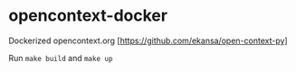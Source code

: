 # opencontext-docker
Dockerized opencontext.org [https://github.com/ekansa/open-context-py]

Run ```make build``` and ```make up```